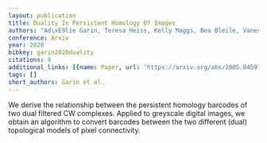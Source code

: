 ```yaml
---
layout: publication
title: Duality In Persistent Homology Of Images
authors: "Ad\xE9lie Garin, Teresa Heiss, Kelly Maggs, Bea Bleile, Vanessa Robins"
conference: Arxiv
year: 2020
bibkey: garin2020duality
citations: 9
additional_links: [{name: Paper, url: 'https://arxiv.org/abs/2005.04597'}]
tags: []
short_authors: Garin et al.
---
```

We derive the relationship between the persistent homology barcodes of two
dual filtered CW complexes. Applied to greyscale digital images, we obtain an
algorithm to convert barcodes between the two different (dual) topological
models of pixel connectivity.